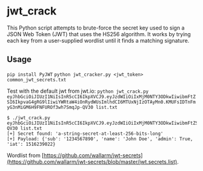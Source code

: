 # jwt_crack 

This Python script attempts to brute-force the secret key used to sign a JSON Web Token (JWT) that uses the HS256 algorithm. It works by trying each key from a user-supplied wordlist until it finds a matching signature.

## Usage
`pip install PyJWT`
`python jwt_cracker.py <jwt_token> common_jwt_secrets.txt`

Test with the default jwt from jwt.io: `python jwt_crack.py eyJhbGciOiJIUzI1NiIsInR5cCI6IkpXVCJ9.eyJzdWIiOiIxMjM0NTY3ODkwIiwibmFtZSI6IkpvaG4gRG9lIiwiYWRtaW4iOnRydWUsImlhdCI6MTUxNjIzOTAyMn0.KMUFsIDTnFmyG3nMiGM6H9FNFUROf3wh7SmqJp-QV30 list.txt`

```
$ ./jwt_crack.py eyJhbGciOiJIUzI1NiIsInR5cCI6IkpXVCJ9.eyJzdWIiOiIxMjM0NTY3ODkwIiwibmFtZSI6IkpvaG4gRG9lIiwiYWRtaW4iOnRydWUsImlhdCI6MTUxNjIzOTAyMn0.KMUFsIDTnFmyG3nMiGM6H9FNFUROf3wh7SmqJp-QV30 list.txt
[+] Secret found: 'a-string-secret-at-least-256-bits-long'
[+] Payload: {'sub': '1234567890', 'name': 'John Doe', 'admin': True, 'iat': 1516239022}
```

Wordlist from [https://github.com/wallarm/jwt-secrets](https://github.com/wallarm/jwt-secrets/blob/master/jwt.secrets.list).